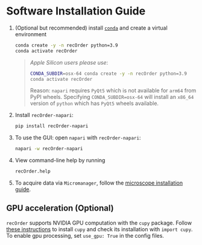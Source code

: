 # Software Installation Guide

1. (Optional but recommended) install [`conda`](https://github.com/conda-forge/miniforge) and create a virtual environment  

    ```sh
    conda create -y -n recOrder python=3.9
    conda activate recOrder
    ```

    > *Apple Silicon users please use*:
    >
    > ```sh
    > CONDA_SUBDIR=osx-64 conda create -y -n recOrder python=3.9
    > conda activate recOrder
    > ```
    >
    > Reason: `napari` requires `PyQt5` which is not available for `arm64` from PyPI wheels.
    > Specifying `CONDA_SUBDIR=osx-64` will install an `x86_64` version of `python` which has `PyQt5` wheels available.

2. Install `recOrder-napari`:

    ```sh
    pip install recOrder-napari
    ```

3. To use the GUI: open `napari` with `recOrder-napari`:

    ```sh
    napari -w recOrder-napari
    ```

4. View command-line help by running

    ```sh
    recOrder.help
    ```

5. To acquire data via `Micromanager`, follow the [microscope installation guide](./microscope-installation-guide.md).

## GPU acceleration (Optional)

`recOrder` supports NVIDIA GPU computation with the `cupy` package. Follow [these instructions](https://github.com/cupy/cupy) to install `cupy` and check its installation with ```import cupy```.
To enable gpu processing, set ```use_gpu: True``` in the config files.

